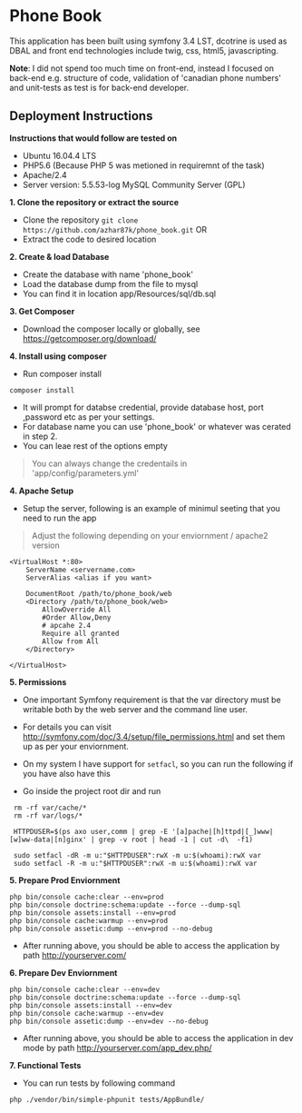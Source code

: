 Phone Book
========================
This application has been built using symfony 3.4 LST, dcotrine is used as DBAL and front end technologies include twig, css, html5, javascripting.

**Note**: I did not spend too much time on front-end, instead I focused on back-end e.g. structure of code, validation of 'canadian phone numbers' 
and unit-tests as test is for back-end developer. 

Deployment Instructions
--------------

**Instructions that would follow are tested on**
- Ubuntu 16.04.4 LTS
- PHP5.6 (Because PHP 5 was metioned in requiremnt of the task)
- Apache/2.4  
- Server version: 5.5.53-log MySQL Community Server (GPL)


**1. Clone the repository or extract the source**
- Clone the repository `git clone https://github.com/azhar87k/phone_book.git` OR
- Extract the code to desired location

**2. Create & load Database**
- Create the database with name 'phone_book'
- Load the database dump from the file to mysql
- You can find it in location app/Resources/sql/db.sql

**3. Get Composer**
- Download the composer locally or globally, see https://getcomposer.org/download/

**4. Install using composer**
- Run composer install
```
composer install
```
- It will prompt for databse credential, provide database host, port ,password etc as per your settings.
- For database name you can use 'phone_book' or whatever was cerated in step 2.
- You can leae rest of the options empty
> You can always change the credentails in 'app/config/parameters.yml'

**4. Apache Setup**
- Setup the server, following is an example of minimul seeting that you need to run the app
> Adjust the following depending on your enviornment / apache2 version

```
<VirtualHost *:80>
    ServerName <servername.com>
    ServerAlias <alias if you want>

    DocumentRoot /path/to/phone_book/web
    <Directory /path/to/phone_book/web>
        AllowOverride All
        #Order Allow,Deny
        # apcahe 2.4
        Require all granted
        Allow from All
    </Directory>

</VirtualHost>
```

**5. Permissions**
- One important Symfony requirement is that the var directory must be writable both by the web server and the command line user.
- For details you can visit http://symfony.com/doc/3.4/setup/file_permissions.html and set them up as per your enviornment.

- On my system I have support for `setfacl`, so you can run the following if you have also have this

- Go inside the project root dir and run

````
 rm -rf var/cache/*
 rm -rf var/logs/*

 HTTPDUSER=$(ps axo user,comm | grep -E '[a]pache|[h]ttpd|[_]www|[w]ww-data|[n]ginx' | grep -v root | head -1 | cut -d\  -f1)

 sudo setfacl -dR -m u:"$HTTPDUSER":rwX -m u:$(whoami):rwX var
 sudo setfacl -R -m u:"$HTTPDUSER":rwX -m u:$(whoami):rwX var
 ````
 
 
**5. Prepare Prod Enviornment**

````
php bin/console cache:clear --env=prod
php bin/console doctrine:schema:update --force --dump-sql
php bin/console assets:install --env=prod
php bin/console cache:warmup --env=prod
php bin/console assetic:dump --env=prod --no-debug
 ````
- After running above, you should be able to access the application by path http://yourserver.com/

**6. Prepare Dev Enviornment**

````
php bin/console cache:clear --env=dev
php bin/console doctrine:schema:update --force --dump-sql
php bin/console assets:install --env=dev
php bin/console cache:warmup --env=dev
php bin/console assetic:dump --env=dev --no-debug
 ````
- After running above, you should be able to access the application in dev mode by path http://yourserver.com/app_dev.php/

**7. Functional Tests**

- You can run tests by following command
````
php ./vendor/bin/simple-phpunit tests/AppBundle/
````
